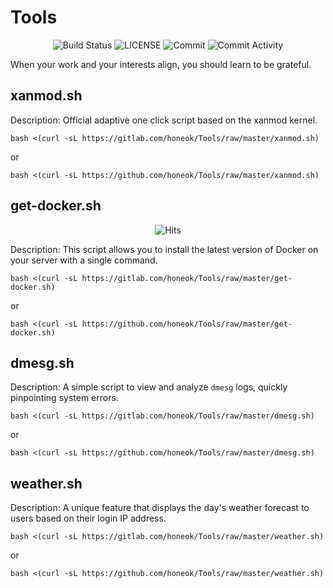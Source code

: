 # Tools

<p align="center">
  <img src="https://github.com/honeok/Tools/actions/workflows/shellcheck.yml/badge.svg" alt="Build Status" />
  <img src="https://img.shields.io/github/license/honeok/Tools.svg?style=flat" alt="LICENSE" />
  <img src="https://img.shields.io/github/last-commit/honeok/Tools" alt="Commit" />
  <img src="https://img.shields.io/github/commit-activity/m/honeok/Tools.svg" alt="Commit Activity" />
</p>

When your work and your interests align, you should learn to be grateful.

## xanmod.sh

Description: Official adaptive one click script based on the xanmod kernel.

```shell
bash <(curl -sL https://gitlab.com/honeok/Tools/raw/master/xanmod.sh)
```
or
```shell
bash <(curl -sL https://github.com/honeok/Tools/raw/master/xanmod.sh)
```

## get-docker.sh

<p align="center">
  <img src="https://hits.honeok.com/get-docker.svg?action=view&count_bg=%2379C83D&title_bg=%23555555&title=Hits&edge_flat=false" alt="Hits"/>
</p>

Description: This script allows you to install the latest version of Docker on your server with a single command.

```shell
bash <(curl -sL https://gitlab.com/honeok/Tools/raw/master/get-docker.sh)
```
or
```shell
bash <(curl -sL https://github.com/honeok/Tools/raw/master/get-docker.sh)
```

## dmesg.sh

Description: A simple script to view and analyze `dmesg` logs, quickly pinpointing system errors.

```shell
bash <(curl -sL https://gitlab.com/honeok/Tools/raw/master/dmesg.sh)
```
or
```shell
bash <(curl -sL https://github.com/honeok/Tools/raw/master/dmesg.sh)
```

## weather.sh

Description: A unique feature that displays the day's weather forecast to users based on their login IP address.

```shell
bash <(curl -sL https://gitlab.com/honeok/Tools/raw/master/weather.sh)
```
or
```shell
bash <(curl -sL https://github.com/honeok/Tools/raw/master/weather.sh)
```